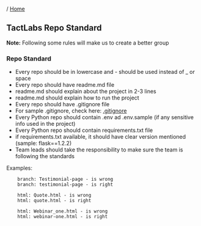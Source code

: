 / [Home](index.md)

## TactLabs Repo Standard

**Note:** Following some rules will make us to create a better group



### Repo Standard
- Every repo should be in lowercase and - should be used instead of _ or space
- Every repo should have readme.md file
- readme.md should explain about the project in 2-3 lines
- readme.md should explain how to run the project
- Every repo should have .gitignore file 
- For sample .gitignore, check here: [.gitignore](https://wiki.tactii.com/gitignore.html)
- Every Python repo should contain .env ad .env.sample (if any sensitive info used in the project)
- Every Python repo should contain requirements.txt file
- if requirements.txt available, it should have clear version mentioned (sample: flask==1.2.2)
- Team leads should take the responsibility to make sure the team is following the standards


Examples:
```
	branch: Testimonial-page - is wrong
	branch: testimonial-page - is right

	html: Quote.html - is wrong
	html: quote.html - is right

	html: Webinar_one.html - is wrong
	html: webinar-one.html - is right
```